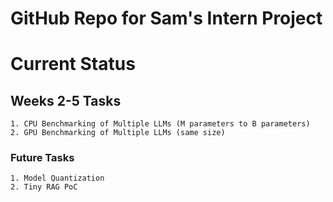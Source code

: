 # GitHub Repo for Sam's Intern Project

# Current Status
## Weeks 2-5 Tasks
	1. CPU Benchmarking of Multiple LLMs (M parameters to B parameters)
	2. GPU Benchmarking of Multiple LLMs (same size)

### Future Tasks
	1. Model Quantization
	2. Tiny RAG PoC
